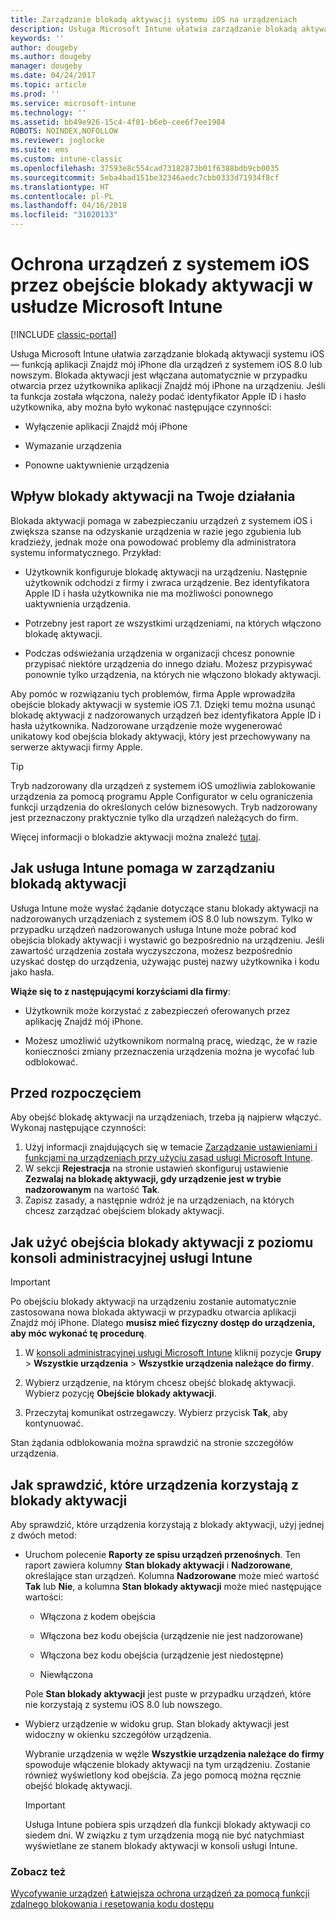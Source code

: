 ```yaml
---
title: Zarządzanie blokadą aktywacji systemu iOS na urządzeniach
description: Usługa Microsoft Intune ułatwia zarządzanie blokadą aktywacji systemu iOS — funkcją aplikacji Znajdź mój iPhone dla urządzeń z systemem iOS 7.1 lub nowszym.
keywords: ''
author: dougeby
ms.author: dougeby
manager: dougeby
ms.date: 04/24/2017
ms.topic: article
ms.prod: ''
ms.service: microsoft-intune
ms.technology: ''
ms.assetid: bb49e926-15c4-4f01-b6eb-cee6f7ee1984
ROBOTS: NOINDEX,NOFOLLOW
ms.reviewer: joglocke
ms.suite: ems
ms.custom: intune-classic
ms.openlocfilehash: 37593e8c554cad73182873b01f6388bdb9cb0035
ms.sourcegitcommit: 5eba4bad151be32346aedc7cbb0333d71934f8cf
ms.translationtype: HT
ms.contentlocale: pl-PL
ms.lasthandoff: 04/16/2018
ms.locfileid: "31020133"
---
```

# <a name="help-protect-ios-devices-with-activation-lock-bypass-for-microsoft-intune"></a>Ochrona urządzeń z systemem iOS przez obejście blokady aktywacji w usłudze Microsoft Intune

[!INCLUDE [classic-portal](../includes/classic-portal.md)]

Usługa Microsoft Intune ułatwia zarządzanie blokadą aktywacji systemu iOS — funkcją aplikacji Znajdź mój iPhone dla urządzeń z systemem iOS 8.0 lub nowszym. Blokada aktywacji jest włączana automatycznie w przypadku otwarcia przez użytkownika aplikacji Znajdź mój iPhone na urządzeniu. Jeśli ta funkcja została włączona, należy podać identyfikator Apple ID i hasło użytkownika, aby można było wykonać następujące czynności: 

-   Wyłączenie aplikacji Znajdź mój iPhone

-   Wymazanie urządzenia

-   Ponowne uaktywnienie urządzenia

## <a name="how-activation-lock-affects-you"></a>Wpływ blokady aktywacji na Twoje działania
Blokada aktywacji pomaga w zabezpieczaniu urządzeń z systemem iOS i zwiększa szanse na odzyskanie urządzenia w razie jego zgubienia lub kradzieży, jednak może ona powodować problemy dla administratora systemu informatycznego. Przykład:

-   Użytkownik konfiguruje blokadę aktywacji na urządzeniu. Następnie użytkownik odchodzi z firmy i zwraca urządzenie. Bez identyfikatora Apple ID i hasła użytkownika nie ma możliwości ponownego uaktywnienia urządzenia.

-   Potrzebny jest raport ze wszystkimi urządzeniami, na których włączono blokadę aktywacji.

-   Podczas odświeżania urządzenia w organizacji chcesz ponownie przypisać niektóre urządzenia do innego działu. Możesz przypisywać ponownie tylko urządzenia, na których nie włączono blokady aktywacji.

Aby pomóc w rozwiązaniu tych problemów, firma Apple wprowadziła obejście blokady aktywacji w systemie iOS 7.1. Dzięki temu można usunąć blokadę aktywacji z nadzorowanych urządzeń bez identyfikatora Apple ID i hasła użytkownika. Nadzorowane urządzenie może wygenerować unikatowy kod obejścia blokady aktywacji, który jest przechowywany na serwerze aktywacji firmy Apple.

> [!TIP]
> Tryb nadzorowany dla urządzeń z systemem iOS umożliwia zablokowanie urządzenia za pomocą programu Apple Configurator w celu ograniczenia funkcji urządzenia do określonych celów biznesowych. Tryb nadzorowany jest przeznaczony praktycznie tylko dla urządzeń należących do firm.

Więcej informacji o blokadzie aktywacji można znaleźć [tutaj](https://support.apple.com/en-us/HT201365).

## <a name="how-intune-helps-you-manage-activation-lock"></a>Jak usługa Intune pomaga w zarządzaniu blokadą aktywacji
Usługa Intune może wysłać żądanie dotyczące stanu blokady aktywacji na nadzorowanych urządzeniach z systemem iOS 8.0 lub nowszym. Tylko w przypadku urządzeń nadzorowanych usługa Intune może pobrać kod obejścia blokady aktywacji i wystawić go bezpośrednio na urządzeniu. Jeśli zawartość urządzenia została wyczyszczona, możesz bezpośrednio uzyskać dostęp do urządzenia, używając pustej nazwy użytkownika i kodu jako hasła.

**Wiąże się to z następującymi korzyściami dla firmy**:

-   Użytkownik może korzystać z zabezpieczeń oferowanych przez aplikację Znajdź mój iPhone.

-   Możesz umożliwić użytkownikom normalną pracę, wiedząc, że w razie konieczności zmiany przeznaczenia urządzenia można je wycofać lub odblokować.

## <a name="before-you-start"></a>Przed rozpoczęciem

Aby obejść blokadę aktywacji na urządzeniach, trzeba ją najpierw włączyć. Wykonaj następujące czynności:

1. Użyj informacji znajdujących się w temacie [Zarządzanie ustawieniami i funkcjami na urządzeniach przy użyciu zasad usługi Microsoft Intune](/intune-classic/deploy-use/ios-policy-settings-in-microsoft-intune).
2. W sekcji **Rejestracja** na stronie ustawień skonfiguruj ustawienie **Zezwalaj na blokadę aktywacji, gdy urządzenie jest w trybie nadzorowanym** na wartość **Tak**.
3. Zapisz zasady, a następnie wdróż je na urządzeniach, na których chcesz zarządzać obejściem blokady aktywacji.

## <a name="how-to-use-activation-lock-bypass-from-the-intune-admin-console"></a>Jak użyć obejścia blokady aktywacji z poziomu konsoli administracyjnej usługi Intune
> [!IMPORTANT]
> Po obejściu blokady aktywacji na urządzeniu zostanie automatycznie zastosowana nowa blokada aktywacji w przypadku otwarcia aplikacji Znajdź mój iPhone. Dlatego **musisz mieć fizyczny dostęp do urządzenia, aby móc wykonać tę procedurę**.

1.  W [konsoli administracyjnej usługi Microsoft Intune](https://manage.microsoft.com) kliknij pozycje **Grupy** &gt; **Wszystkie urządzenia** &gt; **Wszystkie urządzenia należące do firmy**.

2.  Wybierz urządzenie, na którym chcesz obejść blokadę aktywacji. Wybierz pozycję **Obejście blokady aktywacji**.

3.  Przeczytaj komunikat ostrzegawczy. Wybierz przycisk **Tak**, aby kontynuować.

Stan żądania odblokowania można sprawdzić na stronie szczegółów urządzenia.

## <a name="how-to-see-which-devices-are-using-activation-lock"></a>Jak sprawdzić, które urządzenia korzystają z blokady aktywacji
Aby sprawdzić, które urządzenia korzystają z blokady aktywacji, użyj jednej z dwóch metod:

-   Uruchom polecenie **Raporty ze spisu urządzeń przenośnych**. Ten raport zawiera kolumny **Stan blokady aktywacji** i **Nadzorowane**, określające stan urządzeń. Kolumna **Nadzorowane** może mieć wartość **Tak** lub **Nie**, a kolumna **Stan blokady aktywacji** może mieć następujące wartości:

    -   Włączona z kodem obejścia

    -   Włączona bez kodu obejścia (urządzenie nie jest nadzorowane)

    -   Włączona bez kodu obejścia (urządzenie jest niedostępne)

    -   Niewłączona

    Pole **Stan blokady aktywacji** jest puste w przypadku urządzeń, które nie korzystają z systemu iOS 8.0 lub nowszego.

-   Wybierz urządzenie w widoku grup. Stan blokady aktywacji jest widoczny w okienku szczegółów urządzenia.

    Wybranie urządzenia w węźle **Wszystkie urządzenia należące do firmy** spowoduje włączenie blokady aktywacji na tym urządzeniu. Zostanie również wyświetlony kod obejścia. Za jego pomocą można ręcznie obejść blokadę aktywacji.

    > [!IMPORTANT]
    >Usługa Intune pobiera spis urządzeń dla funkcji blokady aktywacji co siedem dni. W związku z tym urządzenia mogą nie być natychmiast wyświetlane ze stanem blokady aktywacji w konsoli usługi Intune.


### <a name="see-also"></a>Zobacz też
[Wycofywanie urządzeń](retire-devices-from-microsoft-intune-management.md)
[Łatwiejsza ochrona urządzeń za pomocą funkcji zdalnego blokowania i resetowania kodu dostępu](use-remote-lock-and-passcode-reset-in-microsoft-intune.md)
